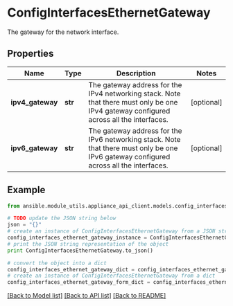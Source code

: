 # ConfigInterfacesEthernetGateway

The gateway for the network interface.

## Properties
Name | Type | Description | Notes
------------ | ------------- | ------------- | -------------
**ipv4_gateway** | **str** | The gateway address for the IPv4 networking stack. Note that there must only be one IPv4 gateway configured across all the interfaces. | [optional] 
**ipv6_gateway** | **str** | The gateway address for the IPv6 networking stack. Note that there must only be one IPv6 gateway configured across all the interfaces. | [optional] 

## Example

```python
from ansible.module_utils.appliance_api_client.models.config_interfaces_ethernet_gateway import ConfigInterfacesEthernetGateway

# TODO update the JSON string below
json = "{}"
# create an instance of ConfigInterfacesEthernetGateway from a JSON string
config_interfaces_ethernet_gateway_instance = ConfigInterfacesEthernetGateway.from_json(json)
# print the JSON string representation of the object
print ConfigInterfacesEthernetGateway.to_json()

# convert the object into a dict
config_interfaces_ethernet_gateway_dict = config_interfaces_ethernet_gateway_instance.to_dict()
# create an instance of ConfigInterfacesEthernetGateway from a dict
config_interfaces_ethernet_gateway_form_dict = config_interfaces_ethernet_gateway.from_dict(config_interfaces_ethernet_gateway_dict)
```
[[Back to Model list]](../README.md#documentation-for-models) [[Back to API list]](../README.md#documentation-for-api-endpoints) [[Back to README]](../README.md)



